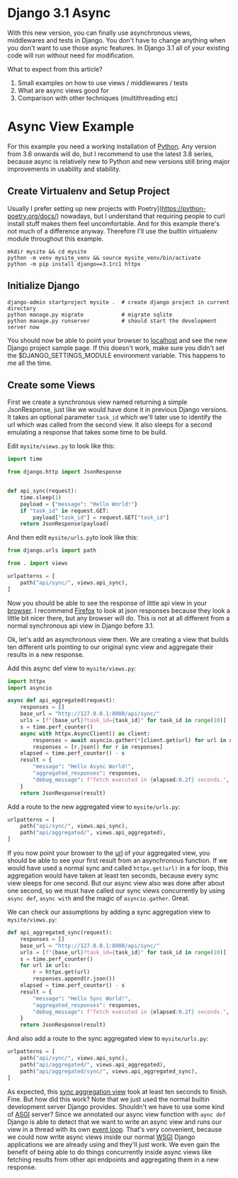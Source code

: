 # Django 3.1 Async

With this new version, you can finally use asynchronous views, middlewares and
tests in Django. You don't have to change anything when you don't want to use
those async features. In Django 3.1 all of your existing code will run without
need for modification.

What to expect from this article?

1. Small examples on how to use views / middlewares / tests
2. What are async views good for
3. Comparison with other techniques (multithreading etc)

# Async View Example

For this example you need a working installation of
[Python](https://www.python.org/). Any version from 3.6 onwards will do, but I
recommend to use the latest 3.8 series, because async is relatively new to
Python and new versions still bring major improvements in usability and
stability.

## Create Virtualenv and Setup Project

Usually I prefer setting up new projects with
Poetry](https://python-poetry.org/docs/) nowadays, but I understand that
requiring people to curl install stuff makes them feel uncomfortable. And for
this example there's not much of a difference anyway. Therefore I'll use the
builtin virtualenv module throughout this example.

```shell
mkdir mysite && cd mysite
python -m venv mysite_venv && source mysite_venv/bin/activate  
python -m pip install django==3.1rc1 httpx
```

## Initialize Django
```shell
django-admin startproject mysite .  # create django project in current directory
python manage.py migrate            # migrate sqlite
python manage.py runserver          # should start the development server now
```

You should now be able to point your browser to
[localhost](http://localhost:8000/) and see the new Django project sample page.
If this doesn't work, make sure you didn't set the $DJANGO_SETTINGS_MODULE
environment variable. This happens to me all the time.

## Create some Views

First we create a synchronous view named returning a simple JsonResponse, just
like we would have done it in previous Django versions. It takes an optional
parameter `task_id` which we'll later use to identify the url which was called
from the second view. It also sleeps for a second emulating a response that
takes some time to be build.

Edit `mysite/views.py` to look like this:
```python
import time

from django.http import JsonResponse


def api_sync(request):
    time.sleep(1)
    payload = {"message": "Hello World!"}
    if "task_id" in request.GET:
        payload["task_id"] = request.GET["task_id"]
    return JsonResponse(payload)
```

And then edit `mysite/urls.py`to look like this:
```python
from django.urls import path

from . import views

urlpatterns = [
    path("api/sync/", views.api_sync),
]
```

Now you should be able to see the response of little api view in your
[browser](http://localhost:8000/api/sync/). I recommend
[Firefox](https://firefox.org/) to look at json responses because they look a
little bit nicer there, but any browser will do. This is not at all different
from a normal synchronous api view in Django before 3.1.

Ok, let's add an asynchronous view then. We are creating a view that builds ten
different urls pointing to our original sync view and aggregate their results in
a new response.

Add this async def view to `mysite/views.py`:
```python
import httpx
import asyncio

async def api_aggregated(request):
    responses = []
    base_url = "http://127.0.0.1:8000/api/sync/"
    urls = [f"{base_url}?task_id={task_id}" for task_id in range(10)]
    s = time.perf_counter()
    async with httpx.AsyncClient() as client:
        responses = await asyncio.gather(*[client.get(url) for url in urls])
        responses = [r.json() for r in responses]
    elapsed = time.perf_counter() - s
    result = {
        "message": "Hello Async World!",
        "aggregated_responses": responses,
        "debug_message": f"fetch executed in {elapsed:0.2f} seconds.",
    }
    return JsonResponse(result)
```

Add a route to the new aggregated view to `mysite/urls.py`:
```python
urlpatterns = [
    path("api/sync/", views.api_sync),
    path("api/aggregated/", views.api_aggregated),
]
```

If you now point your browser to the
[url](http://localhost:8000/api/aggregated/) of your aggregated view, you should
be able to see your first result from an asynchronous function. If we would have
used a normal sync and called `httpx.get(url)` in a for loop, this aggregation
would have taken at least ten seconds, because every sync view sleeps for one
second. But our async view also was done after about one second, so we must have
called our sync views concurrently by using `async def`, `async with` and the magic of `asyncio.gather`. Great.

We can check our assumptions by adding a sync aggregation view to `mysite/views.py`:
```python
def api_aggregated_sync(request):
    responses = []
    base_url = "http://127.0.0.1:8000/api/sync/"
    urls = [f"{base_url}?task_id={task_id}" for task_id in range(10)]
    s = time.perf_counter()
    for url in urls:
        r = httpx.get(url)
        responses.append(r.json())
    elapsed = time.perf_counter() - s
    result = {
        "message": "Hello Sync World!",
        "aggregated_responses": responses,
        "debug_message": f"fetch executed in {elapsed:0.2f} seconds.",
    }
    return JsonResponse(result)
```

And also add a route to the sync aggregated view to `mysite/urls.py`:
```python
urlpatterns = [
    path("api/sync/", views.api_sync),
    path("api/aggregated/", views.api_aggregated),
    path("api/aggregated/sync/", views.api_aggregated_sync),
]
```

As expected, this
[sync aggregation view](http://127.0.0.1:8000/api/aggregated/sync/) took at
least ten seconds to finish. Fine. But how did this work? Note that we just used
the normal builtin development server Django provides. Shouldn't we have to use
some kind of [ASGI](https://asgi.readthedocs.io/en/latest/) server? Since we
annotated our async view function with `aync def` Django is able to detect that
we want to write an async view and runs our view in a thread with its own
[event loop](https://docs.python.org/3/library/asyncio-eventloop.html). That's
very convenient, because we could now write async views inside our normal
[WSGI](https://wsgi.readthedocs.io/en/latest/what.html) Django applications we
are already using and they'll just work. We even gain the benefit of being
able to do things concurrently inside async views like fetching results from
other api endpoints and aggregating them in a new response.